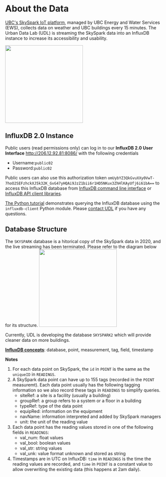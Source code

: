 # About the Data
[UBC's SkySpark IoT platform](https://skyspark.energy.ubc.ca/), managed by UBC Energy and Water Services (EWS), collects data on weather and UBC buildings every 15 minutes. The Urban Data Lab (UDL) is streaming the SkySpark data into an InfluxDB instance to increase its accessibility and usability.

<img src="https://github.com/UBC-UrbanDataLab/SkySpark_data/blob/master/images/InfluxDB_UI_Example.PNG" width="250">

## InfluxDB 2.0 Instance
Public users (read permissions only) can log in to our **InfluxDB 2.0 User Interface** http://206.12.92.81:8086/ with the following credentials
- Username:`public02`
- Password:`public02`

Public users can also use this authorization token `omUybYZ3QkGvuXXy0VwT-7hoO2SEFzhckXJ5k32K_GvG47yHQAi9JzZ1bii6r1HD5NKux3ZhHlKAyUfj6i61bA==` 
to access this InfluxDB database from [InfluxDB command line interface](https://docs.influxdata.com/influxdb/v2.0/) or [InfluxDB API client libraries](https://docs.influxdata.com/influxdb/v2.0/tools/client-libraries/). 

[The Python tutorial](https://github.com/UBC-UrbanDataLab/SkySpark_data/blob/master/SKYSPARK2%20Tutorial%20v1.ipynb) demonstrates querying the InfluxDB database using the `influxdb-client` Python module. Please [contact UDL](https://urbandatalab.io/) if you have any questions.

## Database Structure
The `SKYSPARK` database is a hitorical copy of the SkySpark data in 2020, and the live streaming has been terminated. Please refer to the diagram below for its structure.
<img src="https://github.com/UBC-UrbanDataLab/SkySpark_data/blob/master/images/SKYSPARK%20Structure.JPG" width="250">

Currently, UDL is developing the database  `SKYSPARK2` which will provide cleaner data on more buildings.

**[InfluxDB concepts](https://docs.influxdata.com/influxdb/v2.0/reference/key-concepts/)**: database, point, measurement, tag, field, timestamp

**Notes**

1. For each data point on SkySpark, the `id` in `POINT` is the same as the `uniqueID` in `READINGS`.
2. A SkySpark data point can have up to 155 tags (recorded in the `POINT` measuremt). Each data point usually has the following tagging information so we also record these tags in `READINGS` to simplify queries.
   * siteRef: a site is a facility (usually a building) 
   * groupRef: a group refers to a system or a floor in a building
   * typeRef: type of the data point  
   * equipRed: information on the equipment
   * navName: information interpreted and added by SkySpark managers
   * unit: the unit of the reading value
3. Each data point has the reading values stored in one of the following fields in `READINGS`:
   * val_num: float values
   * val_bool: boolean values
   * val_str: string values
   * val_unk: value format unknown and stored as string
4. Timestamps are in UTC on InfluxDB: `time` in `READINGS` is the time the reading values are recorded, and `time` in `POINT` is a constant value to allow overwriting the existing data (this happens at 2am daily).
